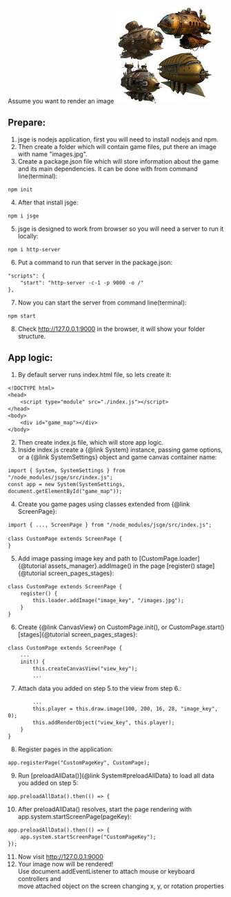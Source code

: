 Assume you want to render an image ![image](../tutorials/images.jpg)
## Prepare:
1. jsge is nodejs application, first you will need to install nodejs and npm.
2. Then create a folder which will contain game files, put there an image with name "images.jpg".
3. Create a package.json file which will store information about the game and its main dependencies. It can be done with from command line(terminal):
```
npm init
```
4. After that install jsge:
```
npm i jsge
```
5. jsge is designed to work from browser so you will need a server to run it locally:
```
npm i http-server
```
6. Put a command to run that server in the package.json:
```
"scripts": {
    "start": "http-server -c-1 -p 9000 -o /"
},
```
7. Now you can start the server from command line(terminal):
```
npm start
```
8. Check http://127.0.0.1:9000 in the browser, it will show your folder structure.

## App logic:
1. By default server runs index.html file, so lets create it:
```
<!DOCTYPE html>
<head>
    <script type="module" src="./index.js"></script>
</head>
<body>
    <div id="game_map"></div>
</body>
```
2. Then create index.js file, which will store app logic. 
3. Inside index.js create a {@link System} instance, passing game options, or a {@link SystemSettings} object and game canvas container name:
```
import { System, SystemSettings } from "/node_modules/jsge/src/index.js";
const app = new System(SystemSettings, document.getElementById("game_map"));
```
4. Create you game pages using classes extended from {@link ScreenPage}:
```
import { ..., ScreenPage } from "/node_modules/jsge/src/index.js";

class CustomPage extends ScreenPage {
}
```
5. Add image passing image key and path to [CustomPage.loader]{@tutorial assets_manager}.addImage() in the page [register() stage]{@tutorial screen_pages_stages}:
```
class CustomPage extends ScreenPage {
    register() {
        this.loader.addImage("image_key", "/images.jpg");
    }
}
```
6. Create {@link CanvasView} on CustomPage.init(), or CustomPage.start() [stages]{@tutorial screen_pages_stages}:
```
class CustomPage extends ScreenPage {
    ...
    init() {
        this.createCanvasView("view_key");
        ...
```
7. Attach data you added on step 5.to the view from step 6.:
```
        ...
        this.player = this.draw.image(100, 200, 16, 28, "image_key", 0);
        this.addRenderObject("view_key", this.player);
    }
}
```
8. Register pages in the application:
```
app.registerPage("CustomPageKey", CustomPage);
```
9. Run [preloadAllData()]{@link System#preloadAllData} to load all data you added on step 5:
```
app.preloadAllData().then(() => {
```
10. After preloadAllData() resolves, start the page rendering with app.system.startScreenPage(pageKey):
```
app.preloadAllData().then(() => {
    app.system.startScreenPage("CustomPageKey");
});
```
11. Now visit http://127.0.0.1:9000
12. Your image now will be rendered! \
Use document.addEventListener to attach mouse or keyboard controllers and \
move attached object on the screen changing x, y, or rotation properties